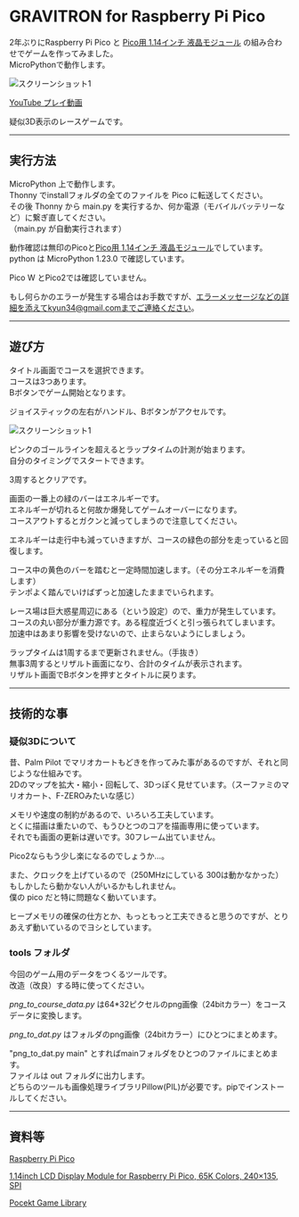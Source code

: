 # GRAVITRON for Raspberry Pi Pico

2年ぶりにRaspberry Pi Pico と [Pico用 1.14インチ 液晶モジュール](https://www.waveshare.com/pico-lcd-1.14.htm) の組み合わせでゲームを作ってみました。  
MicroPythonで動作します。  

![スクリーンショット1](/images/screenshot0_480.png)  

[YouTube プレイ動画](https://youtu.be/d3WHsKkQOzY)  

疑似3D表示のレースゲームです。

***

## 実行方法

MicroPython 上で動作します。  
Thonny でinstallフォルダの全てのファイルを Pico に転送してください。  
その後 Thonny から main.py を実行するか、何か電源（モバイルバッテリーなど）に繋ぎ直してください。  
（main.py が自動実行されます）  

動作確認は無印のPicoと[Pico用 1.14インチ 液晶モジュール](https://www.waveshare.com/pico-lcd-1.14.htm)でしています。
python は MicroPython 1.23.0 で確認しています。  

Pico W とPico2では確認していません。  

もし何らかのエラーが発生する場合はお手数ですが、エラーメッセージなどの詳細を添えてkyun34@gmail.comまでご連絡ください。  


***

## 遊び方

タイトル画面でコースを選択できます。  
コースは3つあります。  
Bボタンでゲーム開始となります。  


ジョイスティックの左右がハンドル、Bボタンがアクセルです。  

![スクリーンショット1](/images/screenshot1_480.png)  

ピンクのゴールラインを超えるとラップタイムの計測が始まります。  
自分のタイミングでスタートできます。  

3周するとクリアです。  

画面の一番上の緑のバーはエネルギーです。  
エネルギーが切れると何故か爆発してゲームオーバーになります。  
コースアウトするとガクンと減ってしまうので注意してください。  

エネルギーは走行中も減っていきますが、コースの緑色の部分を走っていると回復します。  


コース中の黄色のバーを踏むと一定時間加速します。（その分エネルギーを消費します）  
テンポよく踏んでいけばずっと加速したままでいられます。  


レース場は巨大惑星周辺にある（という設定）ので、重力が発生しています。  
コースの丸い部分が重力源です。ある程度近づくと引っ張られてしまいます。  
加速中はあまり影響を受けないので、止まらないようにしましょう。  


ラップタイムは1周するまで更新されません。（手抜き）  
無事3周するとリザルト画面になり、合計のタイムが表示されます。  
リザルト画面でBボタンを押すとタイトルに戻ります。

***

## 技術的な事

### 疑似3Dについて

昔、Palm Pilot でマリオカートもどきを作ってみた事があるのですが、それと同じような仕組みです。  
2Dのマップを拡大・縮小・回転して、3Dっぽく見せています。（スーファミのマリオカート、F-ZEROみたいな感じ）

メモリや速度の制約があるので、いろいろ工夫しています。  
とくに描画は重たいので、もうひとつのコアを描画専用に使っています。  
それでも画面の更新は遅いです。30フレーム出ていません。  

Pico2ならもう少し楽になるのでしょうか…。

また、クロックを上げているので（250MHzにしている 300は動かなかった）もしかしたら動かない人がいるかもしれません。  
僕の pico だと特に問題なく動いています。  

ヒープメモリの確保の仕方とか、もっともっと工夫できると思うのですが、とりあえず動いているのでヨシとしています。  

### tools フォルダ

今回のゲーム用のデータをつくるツールです。  
改造（改良）する時に使ってください。  

*png_to_course_data.py* は64*32ピクセルのpng画像（24bitカラー）をコースデータに変換します。  

*png_to_dat.py* はフォルダのpng画像（24bitカラー）にひとつにまとめます。  

"png_to_dat.py main" とすればmainフォルダをひとつのファイルにまとめます。  
ファイルは out フォルダに出力します。  
どちらのツールも画像処理ライブラリPillow(PIL)が必要です。pipでインストールしてください。  

***

## 資料等

[Raspberry Pi Pico](https://www.raspberrypi.com/products/raspberry-pi-pico/)

[1.14inch LCD Display Module for Raspberry Pi Pico, 65K Colors, 240×135, SPI](https://www.waveshare.com/pico-lcd-1.14.htm)

[Pocekt Game Library](https://pocketgame.ddns.net)
